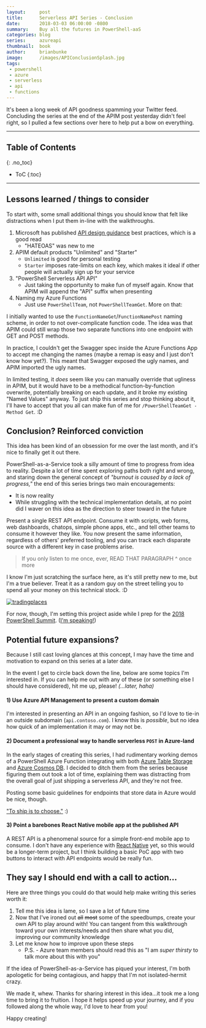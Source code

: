 ```yaml
---
layout:     post
title:      Serverless API Series - Conclusion
date:       2018-03-03 06:00:00 -0800
summary:    Buy all the futures in PowerShell-aaS
categories: blog
series:     azureapi
thumbnail:  book
author:     brianbunke
image:      /images/APIConclusionSplash.jpg
tags:
 - powershell
 - azure
 - serverless
 - api
 - functions
---
```


It's been a long week of API goodness spamming your Twitter feed. Concluding the series at the end of the APIM post yesterday didn't feel right, so I pulled a few sections over here to help put a bow on everything.

---

## Table of Contents
{: .no_toc}

- ToC
{:toc}

---

## Lessons learned / things to consider

To start with, some small additional things you should know that felt like distractions when I put them in-line with the walkthroughs.

1. Microsoft has published [API design guidance] best practices, which is a good read
    - "HATEOAS" was new to me
2. APIM default products "Unlimited" and "Starter"
    - `Unlimited` is good for personal testing
    - `Starter` imposes rate-limits on each key, which makes it ideal if other people will actually sign up for your service
3. "PowerShell Serverless API API"
    - Just taking the opportunity to make fun of myself again. Know that APIM will append the "API" suffix when presenting
4. Naming my Azure Functions
    - Just use `PowerShellTeam`, not `PowerShellTeamGet`. More on that:

I initially wanted to use the `FunctionNameGet`/`FunctionNamePost` naming scheme, in order to not over-complicate function code. The idea was that APIM could still wrap those two separate functions into one endpoint with GET and POST methods.

In practice, I couldn't get the Swagger spec inside the Azure Functions App to accept me changing the names (maybe a remap is easy and I just don't know how yet?). This meant that Swagger exposed the ugly names, and APIM imported the ugly names.

In limited testing, it _does_ seem like you can manually override that ugliness in APIM, but it would have to be a methodical function-by-function overwrite, potentially breaking on each update, and it broke my existing "Named Values" anyway. To just ship this series and stop thinking about it, I'll have to accept that you all can make fun of me for `/PowerShellTeamGet -Method Get`. :D

## Conclusion? Reinforced conviction

This idea has been kind of an obsession for me over the last month, and it's nice to finally get it out there.

PowerShell-as-a-Service took a silly amount of time to progress from idea to reality. Despite a lot of time spent exploring paths both right and wrong, and staring down the general concept of _"burnout is caused by a lack of progress,"_ the end of this series brings two main encouragements:

- It is now reality
- While struggling with the technical implementation details, at no point did I waver on this idea as the direction to steer toward in the future

Present a single REST API endpoint. Consume it with scripts, web forms, web dashboards, chatops, simple phone apps, etc., and tell other teams to consume it however they like. You now present the same information, regardless of others' preferred tooling, and you can track each disparate source with a different key in case problems arise.

> If you only listen to me once, ever, READ THAT PARAGRAPH ^ once more

I know I'm just scratching the surface here, as it's still pretty new to me, but I'm a true believer. Treat it as a random guy on the street telling you to spend all your money on this technical stock. :D

[![tradingplaces](/images/APIConclusionSplash.jpg)](/images/APIConclusionSplash.jpg)

For now, though, I'm setting this project aside while I prep for the [2018 PowerShell Summit]. ([I'm speaking!])

## Potential future expansions?

Because I still cast loving glances at this concept, I may have the time and motivation to expand on this series at a later date.

In the event I get to circle back down the line, below are some topics I'm interested in. If you can help me out with any of these (or something else I should have considered), hit me up, please! _(...later, haha)_

#### 1) Use Azure API Management to present a custom domain

I'm interested in presenting an API in an ongoing fashion, so I'd love to tie-in an outside subdomain (`api.contoso.com`). I know this is _possible_, but no idea how quick of an implementation it may or may not be.

#### 2) Document a professional way to handle serverless `POST` in Azure-land

In the early stages of creating this series, I had rudimentary working demos of a PowerShell Azure Function integrating with both [Azure Table Storage] and [Azure Cosmos DB]. I decided to ditch them from the series because figuring them out took a lot of time, explaining them was distracting from the overall goal of just shipping a serverless API, and they're not free.

Posting some basic guidelines for endpoints that store data in Azure would be nice, though.

["To ship is to choose."] :)

#### 3) Point a barebones React Native mobile app at the published API

A REST API is a phenomenal source for a simple front-end mobile app to consume. I don't have any experience with [React Native] yet, so this would be a longer-term project, but I think building a basic PoC app with two buttons to interact with API endpoints would be really fun.

## They say I should end with a call to action...

Here are three things you could do that would help make writing this series worth it:

1. Tell me this idea is lame, so I save a lot of future time
2. Now that I've ironed out ~~all~~ ~~most~~ some of the speedbumps, create your own API to play around with! You can tangent from this walkthrough toward your own interests/needs and then share what you did, improving our community knowledge
3. Let me know how to improve upon these steps
    - P.S. - Azure team members should read this as "I am _super thirsty_ to talk more about this with you"

If the idea of PowerShell-as-a-Service has piqued your interest, I'm both apologetic for being contagious, and happy that I'm not isolated-hermit crazy.

We made it, whew. Thanks for sharing interest in this idea...it took me a long time to bring it to fruition. I hope it helps speed up your journey, and if you followed along the whole way, I'd love to hear from you!

Happy creating!



[API design guidance]: https://docs.microsoft.com/en-us/azure/architecture/best-practices/api-design

[2018 PowerShell Summit]: https://powershelldevopsglobalsummit2018.sched.com/
[I'm speaking!]: https://powershelldevopsglobalsummit2018.sched.com/event/CrVR/how-to-love-unit-testing
[Azure Table Storage]: https://azure.microsoft.com/en-us/services/storage/tables/
[Azure Cosmos DB]: https://docs.microsoft.com/en-us/azure/cosmos-db/introduction
["To ship is to choose."]: http://www.jsnover.com/blog/2011/12/18/iranian-drone-hack-and-technical-debt/
[React Native]: https://facebook.github.io/react-native/
